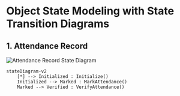 # Object State Modeling with State Transition Diagrams

## 1. Attendance Record

![Attendance Record State Diagram](mermaid-diagram-Attendance.png)

```mermaid
stateDiagram-v2
    [*] --> Initialized : Initialize()
    Initialized --> Marked : MarkAttendance()
    Marked --> Verified : VerifyAttendance()
